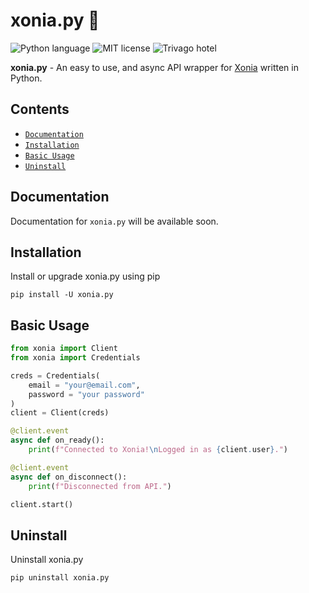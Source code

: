 # xonia.py 🐍
![Python language](https://img.shields.io/badge/language-Python-blue)
![MIT license](https://img.shields.io/badge/license-MIT-brightgreen)
![Trivago hotel](https://img.shields.io/badge/hotel-Trivago-orange)

**xonia.py** - An easy to use, and async API wrapper for [Xonia](https://xoniaapp.com/) written in Python.

## Contents
- [`Documentation`](#documentation)
- [`Installation`](#installation)
- [`Basic Usage`](#basic-usage)
- [`Uninstall`](#uninstall)

## Documentation
Documentation for `xonia.py` will be available soon.

## Installation
Install or upgrade xonia.py using pip
```
pip install -U xonia.py
```

## Basic Usage
```py
from xonia import Client
from xonia import Credentials

creds = Credentials(
    email = "your@email.com",
    password = "your password"
)
client = Client(creds)

@client.event
async def on_ready():
    print(f"Connected to Xonia!\nLogged in as {client.user}.")

@client.event
async def on_disconnect():
    print(f"Disconnected from API.")

client.start()
```

## Uninstall
Uninstall xonia.py
```
pip uninstall xonia.py
```